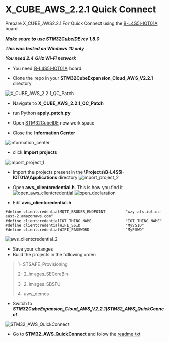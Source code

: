 # X_CUBE_AWS_2.2.1 Quick Connect
Prepare X_CUBE_AWS2.2.1 For Quick Connect using the [B-L4S5I-IOT01A](https://www.st.com/en/evaluation-tools/b-l4s5i-iot01a.html) board

***Make seure to use [STM32CubeIDE](https://www.st.com/en/development-tools/stm32cubeide.html) rev 1.8.0***

***This was tested on Windows 10 only***

***You need 2.4 GHz Wi-Fi network***

- You need [B-L4S5I-IOT01A](https://www.st.com/en/evaluation-tools/b-l4s5i-iot01a.html) board

- Clone the repo in your **STM32CubeExpansion_Cloud_AWS_V2.2.1** directory

![X_CUBE_AWS_2 2 1_QC_Patch](https://user-images.githubusercontent.com/41168224/160009472-25c10564-b7f2-4365-a5bb-6e4496d480b2.png)

- Navigate to **X_CUBE_AWS_2.2.1_QC_Patch**
- run Python **apply_patch.py**

- Open [STM32CubeIDE](https://www.st.com/en/development-tools/stm32cubeide.html) new work space
- Close the **Information Center**

![information_center](https://user-images.githubusercontent.com/41168224/160014723-d65da8b6-dc9b-405d-8c0b-19bdd112a4a2.png)

- click **Import projects** 

 ![import_project_1](https://user-images.githubusercontent.com/41168224/160014837-5a3b7527-eccc-4b69-a283-079a95c8cd7b.png)

- Import the projects present in the **\Projects\B-L4S5I-IOT01A\Applications** directory
![import_project_2](https://user-images.githubusercontent.com/41168224/160015124-eb12137d-14f8-4fa2-9691-0bda62cbd4a1.png)

- Open **aws_clientcredential.h**. This is how you find it
![open_aws_clientcredential](https://user-images.githubusercontent.com/41168224/160010829-7975ba75-b4e6-43e7-bc99-d87f38441925.png)
![open_declaration](https://user-images.githubusercontent.com/41168224/160021076-87920f35-59e8-4706-abec-53f098ff4094.png)

- Edit **aws_clientcredential.h**
```
#define clientcredentialMQTT_BROKER_ENDPOINT         "xzy-ats.iot.us-east-2.amazonaws.com"
#define clientcredentialIOT_THING_NAME               "IOT_THING_NAME"
#define clientcredentialWIFI_SSID                    "MySSID"
#define clientcredentialWIFI_PASSWORD                "MyPSWD"
```

![aws_clientcredential_2](https://user-images.githubusercontent.com/41168224/160016188-eac884e8-1d48-4c34-8da7-a0d82b747abf.png)


- Save your changes
- Build the projects in the following order:
 
> 1- STSAFE_Provisioning
> 
> 2- 2_Images_SECoreBin
> 
> 3- 2_Images_SBSFU
> 
> 4- aws_demos

- Switch to ***STM32CubeExpansion_Cloud_AWS_V2.2.1\STM32_AWS_QuickConnect***

![STM32_AWS_QuickConnect](https://user-images.githubusercontent.com/41168224/160022982-bb8a70a8-86e4-4ef6-947a-cc4e9b866fa6.png)

- Go to **STM32_AWS_QuickConnect** and folow the [readme.txt](https://github.com/SlimJallouli/X_CUBE_AWS_2.2.1_QC_Patch/blob/main/STM32_AWS_QuickConnect/readme.txt)
